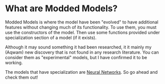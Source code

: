 # What are Modded Models?

Modded Models is where the model have been "evolved" to have additional features without changing much of its functionality.
To use them, you must use the constructors of the model. Then use some functions provided under specialization section of a model (if it exists).

Although it may sound something it had been researched, it it mainly my (Aqwam) new discovery that is not found in any research literature.
You can consider them as "experimental" models, but I have confirmed it to be working.

The models that have specialization are [Neural Networks](../API/Models/NeuralNetwork.md). So go ahead and check them out!
